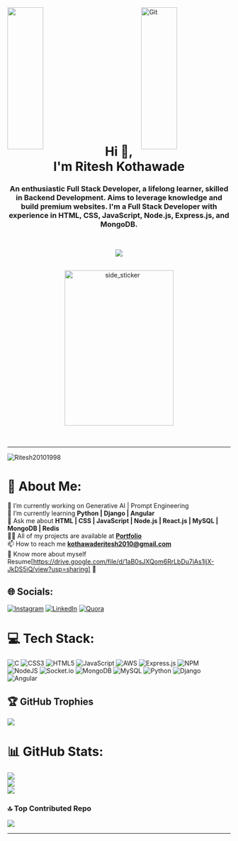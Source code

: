  <img align="left" padding="40px" src="https://media.tenor.com/Ug6cbVA1ZsMAAAAd/developer.gif" width="40%" height="320px"/>
 <img align="right" padding="40px" src="https://media.giphy.com/media/TEnXkcsHrP4YedChhA/giphy.gif" width="40%" height="320px" alt="Git" />

<br><br><br><br><br><br><br><br><br><br><br><br><br><br><br>

     
<h1 align="center">Hi 👋, I'm Ritesh Kothawade</h1>
<h3 align="center">An enthusiastic Full Stack Developer, a lifelong learner, skilled in Backend Development. Aims to leverage knowledge and build premium websites. I'm a Full Stack Developer with experience in HTML, CSS, JavaScript, Node.js, Express.js, and MongoDB.
</h3>

<br>
<p align="center" color:"red">
     <a href="https://github.com/DenverCoder1/readme-typing-svg">
          <img src="https://readme-typing-svg.demolab.com/?lines=Hello! I am Ritesh Kothawade 🏽; I am a Full-Stack%20Web%20Developer 🏻‍💻; interested in Coding 🏃‍♂️♂️;Curious%20to%20learn%20new%20things !&font=Fira%20Code&center=true&width=440&height=45&color=#37bcf7&vCenter=true&size=22&pause=1000"></a>
</p>

<br>
<div align="center">
   <img align="center" width="70%" height=350px alt="side_sticker"
  src="https://www.snexplores.org/wp-content/uploads/2023/02/1030_ChatGPT_feat.gif" />
</div>
 
<br />
<br />


********************************************************************************************************************************************************

<p align="left"> <img src="https://komarev.com/ghpvc/?username=Ritesh20101998&label=Profile%20views&color=0e75b6&style=flat" alt="Ritesh20101998" /> </p>

# 💫 About Me:
🔭 I’m currently working on Generative AI | Prompt Engineering<br>🌱 I’m currently learning **Python | Django | Angular**<br>💬 Ask me about **HTML | CSS | JavaScript | Node.js | React.js | MySQL | MongoDB | Redis**<br>👨‍💻 All of my projects are available at **[Portfolio](https://Ritesh20101998.github.io/)**<br>📫 How to reach me **kothawaderitesh2010@gmail.com**<br>📄 Know more about myself Resume[https://drive.google.com/file/d/1aB0sJXQom6RrLbDu7iAs1ljX-JkDS5iQ/view?usp=sharing] 📄


## 🌐 Socials:
[![Instagram](https://img.shields.io/badge/Instagram-%23E4405F.svg?logo=Instagram&logoColor=white)](https://www.instagram.com/riteshkothawade2010/) 
[![LinkedIn](https://img.shields.io/badge/LinkedIn-%230077B5.svg?logo=linkedin&logoColor=white)](https://www.linkedin.com/in/ritesh-kothawade-800879270/) 
[![Quora](https://img.shields.io/badge/Quora-%23B92B27.svg?logo=Quora&logoColor=white)](https://www.quora.com/profile/RITESH-KOTHAWADE-7) 

# 💻 Tech Stack:
![C](https://img.shields.io/badge/c-%2300599C.svg?style=for-the-badge&logo=c&logoColor=white) ![CSS3](https://img.shields.io/badge/css3-%231572B6.svg?style=for-the-badge&logo=css3&logoColor=white) ![HTML5](https://img.shields.io/badge/html5-%23E34F26.svg?style=for-the-badge&logo=html5&logoColor=white) ![JavaScript](https://img.shields.io/badge/javascript-%23323330.svg?style=for-the-badge&logo=javascript&logoColor=%23F7DF1E) ![AWS](https://img.shields.io/badge/AWS-%23FF9900.svg?style=for-the-badge&logo=amazon-aws&logoColor=white) ![Express.js](https://img.shields.io/badge/express.js-%23404d59.svg?style=for-the-badge&logo=express&logoColor=%2361DAFB) ![NPM](https://img.shields.io/badge/NPM-%23000000.svg?style=for-the-badge&logo=npm&logoColor=white) ![NodeJS](https://img.shields.io/badge/node.js-6DA55F?style=for-the-badge&logo=node.js&logoColor=white) ![Socket.io](https://img.shields.io/badge/Socket.io-black?style=for-the-badge&logo=socket.io&badgeColor=010101) ![MongoDB](https://img.shields.io/badge/MongoDB-%234ea94b.svg?style=for-the-badge&logo=mongodb&logoColor=white) ![MySQL](https://img.shields.io/badge/mysql-%2300f.svg?style=for-the-badge&logo=mysql&logoColor=white) ![Python](https://img.shields.io/badge/python-%231572B6.svg?style=for-the-badge&logo=python&logoColor=white) ![Django](https://img.shields.io/badge/django-6DA55F?style=for-the-badge&logo=django&logoColor=white) ![Angular](https://img.shields.io/badge/angular-black?style=for-the-badge&logo=angular&badgeColor=010101)


<!-- Proudly created with GPRM ( https://gprm.itsvg.in ) -->

## 🏆 GitHub Trophies
 ![](https://github-trophies.vercel.app/?username=Ritesh20101998)
 
# 📊 GitHub Stats:

 ![](https://github-readme-streak-stats.herokuapp.com/?user=Ritesh20101998&theme=dark&hide_border=false&align=center)<br/>
 ![](https://github-readme-stats.vercel.app/api?username=Ritesh20101998&theme=dark&hide_border=false&include_all_commits=false&count_private=false&align=center)<br/>
 ![](https://github-readme-stats.vercel.app/api/top-langs/?username=Ritesh20101998&theme=dark&hide_border=false&include_all_commits=false&count_private=false&layout=compact&align=center)


### 🔝 Top Contributed Repo
![](https://github-contributor-stats.vercel.app/api?username=Ritesh20101998&limit=5&theme=nord&combine_all_yearly_contributions=true)

<!-- ### 😂 Random Dev Meme
<img src="https://rm.up.railway.app/" width="512px"/> -->

---
<!-- [![](https://visitcount.itsvg.in/api?id=Ritesh20101998&icon=0&color=0)](https://visitcount.itsvg.in) -->

<!-- Proudly created with GPRM ( https://gprm.itsvg.in ) -->
